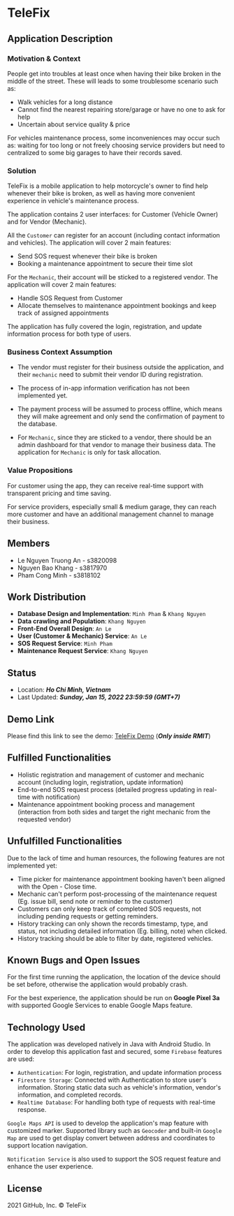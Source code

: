 # TeleFix

## Application Description

### Motivation & Context

People get into troubles at least once when having their bike broken in the middle of the street. These will leads to some troublesome scenario such as:

- Walk vehicles for a long distance
- Cannot find the nearest repairing store/garage or have no one to ask for help
- Uncertain about service quality & price

For vehicles maintenance process, some inconveniences may occur such as: waiting for too long or not freely choosing service providers but need to centralized to some big garages to have their records saved.

### Solution

TeleFix is a mobile application to help motorcycle's owner to find help whenever their bike is broken, as well as having more convenient experience in vehicle's maintenance process.

The application contains 2 user interfaces: for Customer (Vehicle Owner) and for Vendor (Mechanic).

All the `Customer` can register for an account (including contact information and vehicles). The application will cover 2 main features:

- Send SOS request whenever their bike is broken
- Booking a maintenance appointment to secure their time slot

For the `Mechanic`, their account will be sticked to a registered vendor. The application will cover 2 main features:

- Handle SOS Request from Customer
- Allocate themselves to maintenance appointment bookings and keep track of assigned appointments

The application has fully covered the login, registration, and update information process for both type of users.

### Business Context Assumption

- The vendor must register for their business outside the application, and their `mechanic` need to submit their vendor ID during registration.

- The process of in-app information verification has not been implemented yet.

- The payment process will be assumed to process offline, which means they will make agreement and only send the confirmation of payment to the database.

- For `Mechanic`, since they are sticked to a vendor, there should be an admin dashboard for that vendor to manage their business data. The application for `Mechanic` is only for task allocation.

### Value Propositions

For customer using the app, they can receive real-time support with transparent pricing and time saving.

For service providers, especially small & medium garage, they can reach more customer and have an additional management channel to manage their business.

## Members

- Le Nguyen Truong An - s3820098
- Nguyen Bao Khang - s3817970
- Pham Cong Minh - s3818102

## Work Distribution

- **Database Design and Implementation**: `Minh Pham` & `Khang Nguyen`
- **Data crawling and Population**: `Khang Nguyen`
- **Front-End Overall Design**: `An Le`
- **User (Customer & Mechanic) Service**: `An Le`
- **SOS Request Service**: `Minh Pham`
- **Maintenance Request Service**: `Khang Nguyen`

## Status

- Location: **_Ho Chi Minh, Vietnam_**
- Last Updated: **_Sunday, Jan 15, 2022 23:59:59 (GMT+7)_**

## Demo Link

Please find this link to see the demo: [TeleFix Demo](OneDriveLinkHere) (**_Only inside RMIT_**)

## Fulfilled Functionalities

- Holistic registration and management of customer and mechanic account (including login, registration, update information)
- End-to-end SOS request process (detailed progress updating in real-time with notification)
- Maintenance appointment booking process and management (interaction from both sides and target the right mechanic from the requested vendor)

## Unfulfilled Functionalities

Due to the lack of time and human resources, the following features are not implemented yet:

- Time picker for maintenance appointment booking haven't been aligned with the Open - Close time.
- Mechanic can't perform post-processing of the maintenance request (Eg. issue bill, send note or reminder to the customer)
- Customers can only keep track of completed SOS requests, not including pending requests or getting reminders.
- History tracking can only shown the records timestamp, type, and status, not including detailed information (Eg. billing, note) when clicked.
- History tracking should be able to filter by date, registered vehicles.

## Known Bugs and Open Issues

For the first time running the application, the location of the device should be set before, otherwise the application would probably crash.

For the best experience, the application should be run on **Google Pixel 3a** with supported Google Services to enable Google Maps feature.

## Technology Used

The application was developed natively in Java with Android Studio. In order to develop this application fast and secured, some `Firebase` features are used:

- `Authentication`: For login, registration, and update information process
- `Firestore Storage`: Connected with Authentication to store user's information. Storing static data such as vehicle's information, vendor's information, and completed records.
- `Realtime Database`: For handling both type of requests with real-time response.

`Google Maps API` is used to develop the application's map feature with customized marker. Supported library such as `Geocoder` and built-in `Google Map` are used to get display convert between address and coordinates to support location navigation.

`Notification Service` is also used to support the SOS request feature and enhance the user experience.

## License

2021 GitHub, Inc. © TeleFix
